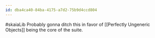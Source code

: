 ```yaml
---
id: dba4ca40-84ba-4175-a7d2-75b9d4ccd804
---
```

#skaiaLib
Probably gonna ditch this in favor of [[Perfectly Ungeneric Objects]] being the core of the suite.